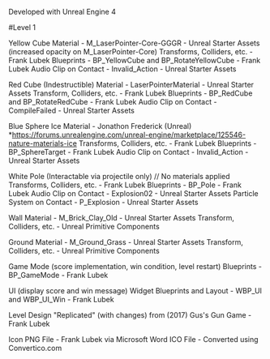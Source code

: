 Developed with Unreal Engine 4

#Level 1

Yellow Cube
Material - M_LaserPointer-Core-GGGR - Unreal Starter Assets (increased opacity on M_LaserPointer-Core)
Transforms, Colliders, etc. - Frank Lubek
Blueprints - BP_YellowCube and BP_RotateYellowCube - Frank Lubek
Audio Clip on Contact - Invalid_Action - Unreal Starter Assets

Red Cube (Indestructible)
Material - LaserPointerMaterial - Unreal Starter Assets
Transform, Colliders, etc. - Frank Lubek
Blueprints - BP_RedCube and BP_RotateRedCube - Frank Lubek
Audio Clip on Contact - CompileFailed - Unreal Starter Assets

Blue Sphere
Ice Material - Jonathon Frederick (Unreal)
*https://forums.unrealengine.com/unreal-engine/marketplace/125546-nature-materials-ice
Transforms, Colliders, etc. - Frank Lubek
Blueprints - BP_SphereTarget - Frank Lubek
Audio Clip on Contact - Invalid_Action - Unreal Starter Assets

White Pole (Interactable via projectile only)
// No materials applied
Transforms, Colliders, etc. - Frank Lubek
Blueprints - BP_Pole - Frank Lubek
Audio Clip on Contact - Explosion02 - Unreal Starter Assets
Particle System on Contact - P_Explosion - Unreal Starter Assets

Wall
Material - M_Brick_Clay_Old - Unreal Starter Assets
Transform, Colliders, etc. - Unreal Primitive Components

Ground
Material - M_Ground_Grass - Unreal Starter Assets
Transform, Colliders, etc. - Unreal Primitive Components

Game Mode (score implementation, win condition, level restart)
Blueprints - BP_GameMode - Frank Lubek

UI (display score and win message)
Widget Blueprints and Layout - WBP_UI and WBP_UI_Win - Frank Lubek

Level Design
"Replicated" (with changes) from (2017) Gus's Gun Game - Frank Lubek

Icon PNG File - Frank Lubek via Microsoft Word
ICO File - Converted using Convertico.com
